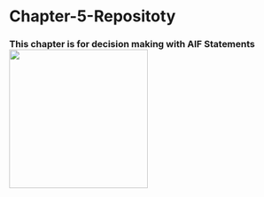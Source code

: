 # Chapter-5-Repositoty
<h3> This chapter is for decision making with AIF Statements <h/3>
<img src="ageProgram.PNG height="250" width ="250" "alt+" flow chart for age program">
